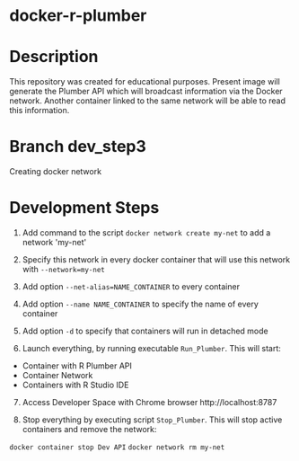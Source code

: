 # docker-r-plumber

# Description

This repository was created for educational purposes. Present image will generate the Plumber API which will broadcast information via the Docker network. Another container linked to the same network will be able to read this information.

# Branch dev_step3

Creating docker network 

# Development Steps

1. Add command to the script `docker network create my-net` to add a network 'my-net'

2. Specify this network in every docker container that will use this network with `--network=my-net`

3. Add option `--net-alias=NAME_CONTAINER` to every container

4. Add option `--name NAME_CONTAINER` to specify the name of every container

5. Add option `-d` to specify that containers will run in detached mode

6. Launch everything, by running executable `Run_Plumber`. This will start:

* Container with R Plumber API
* Container Network
* Containers with R Studio IDE

7. Access Developer Space with Chrome browser http://localhost:8787

8. Stop everything by executing script `Stop_Plumber`. This will stop active containers and remove the network:

`docker container stop Dev API`
`docker network rm my-net`